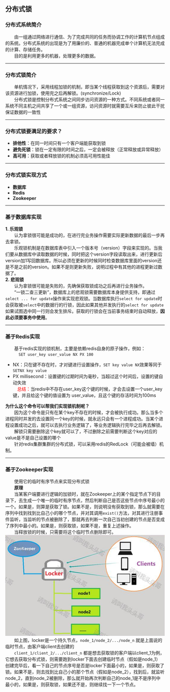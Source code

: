 ## 分布式锁  

### 分布式系统简介  

&emsp;&emsp;由一组通过网络进行通信、为了完成共同的任务而协调工作的计算机节点组成的系统。分布式系统的出现是为了用廉价的、普通的机器完成单个计算机无法完成的计算、存储任务。  
&emsp;&emsp;目的是利用更多的机器，处理更多的数据。

---

### 分布式锁简介
  
&emsp;&emsp;单机情况下，采用线程加锁的机制，即当某个线程获取到这个资源后，需要对该资源进行加锁，使用完之后再解锁。(synchronize/Lock)  
&emsp;&emsp;分布式锁是控制分布式系统之间同步访问资源的一种方式。不同系统或者同一系统不同主机之间共享了一个或一组资源，访问资源时就需要互斥来防止彼此干扰保证数据的一致性

---

### 分布式锁要满足的要求？  

* **排他性**：在同一时间只有一个客户端能获取到锁
* **避免死锁**：锁在一定有限的时间之后，一定会被释放（正常释放或异常释放）
* **高可用**：获取或者释放锁的机制必须高可用性能佳

---

### 分布式锁实现方式  

* **数据库**
* **Redis**
* **Zookeeper**  

---

### 基于数据库实现  

**1. 乐观锁**  
&emsp;&emsp;认为拿锁很可能是成功的，在进行完业务操作需要实际更新数据的最后一步再去拿锁。  
&emsp;&emsp;乐观锁机制是在数据库表中引入一个版本号（version）字段来实现的。当我们要从数据库中读取数据的时候，同时把这个version字段读取出来，进行更新后version加1写回数据库。所以必须在更新的时候同时检查数据库里面的version还是不是之前的version。如果不是则更新失败，说明过程中有其他的进程更新过数据了。  
**2. 悲观锁**  
&emsp;&emsp;认为拿锁很可能是失败的，先确保获取锁成功之后再进行业务操作。  
&emsp;&emsp;“一锁二查三更新”，数据库上的悲观锁需要数据库本身提供支持，即通过`select ... for update`操作来实现悲观锁。当数据库执行`select for update`时会获取被`select`中的数据行的行锁，因此如果其他并发执行的`select for update`如果试图选中同一行则会发生排斥。获取的行锁会在当前事务结束时自动释放，**因此必须要事务中使用**。

---

### 基于Redis实现  

&emsp;&emsp;基于redis实现的锁机制，主要是依赖redis自身的原子操作，例如：  
&emsp;&emsp;&emsp;`SET user_key user_value NX PX 100`  
* NX：只在键不存在时，才对键进行设置操作，`SET key value NX`效果等同于`SETNX key value`
* PX millisecond：设置键的过期时间为毫秒，当超过这个时间后，设置的键自动失效  
&emsp;<span style="color:red;">总结：</span>当redis中不存在user_key这个键的时候，才会去设置一个user_key键，并且给这个键的值设置为 user_value，且这个键的存活时间为100ms

**为什么这个命令可以帮我们实现锁机制呢？**  
&emsp;&emsp;因为这个命令是只有在某个key不存在的时候，才会被执行成功。那么当多个进程同时并发的去设置同一个key的时候，就永远只会有一个进程成功。当某个进程设置成功之后，就可以去执行业务逻辑了，等业务逻辑执行完毕之后再去解锁。  
&emsp;&emsp;解锁只需要删除这个key就可以了，不过删除之前需要判断这个key对应的value是不是自己设置的哪个  
&emsp;&emsp;针对redis集群集群的分布式锁，可以采用redis的RedLock（可能会被墙）机制。

---

### 基于Zookeeper实现   

&emsp;&emsp;使用它的临时有序节点来实现分布式锁  
&emsp;&emsp;**原理**  
&emsp;&emsp;当某客户端要进行逻辑的加锁时，就在Zookeeper上的某个指定节点下的目录下，去生成一个唯一的临时有序节点，然后判断自己是否这些节点中序号最小的一个。如果是，则算是获取了锁。如果不是，则说明没有获取到锁，那么就需要在序列中找到找到比自己小的哪个节点，并对其调用`exist()`方法，对其进行注册事件监听，当监听的节点被删除了，那就再去判断一次自己当初创建的节点是否变成了序列中最小的。如果是，则获取锁，如果不是，重复上述操作。  
&emsp;&emsp;当释放锁的时候，只需要将这个临时节点删除即可。  
![image](https://github.com/cmlx1218/spring-practice/blob/master/lock-practice/src/main/resources/images/zookeeper-01.png)  
&emsp;&emsp;如上图，locker是一个持久节点，`node_1/node_2/.../node_n` 就是上面说的临时节点，由客户端client去创建的  
&emsp;&emsp;`client_1/client_2/.../client_n` 都是想去获取锁的客户端以client_1为例，它想去获取分布式锁，则需要跑到locker下面去创建临时节点（假如是node_1）创建完毕后，看一下自己的节点序号是否是locker下面最小的，如果是，则获取了锁。如果不是，则去找到比自己小的那个节点（假如是node_2），找到后，就监听node_2，直到node_2被删除，那么就开始再次判断自己的node_1是不是序列中最小的，如果是，则获取锁，如果还不是，则继续找一下一个节点。  
